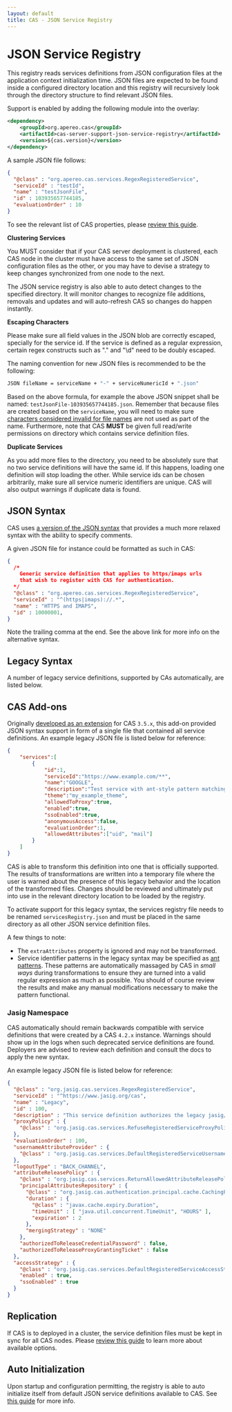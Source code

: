 ```yaml
---
layout: default
title: CAS - JSON Service Registry
---
```


# JSON Service Registry

This registry reads services definitions from JSON configuration files at the application context initialization time.
JSON files are expected to be found inside a configured directory location and this registry will recursively look through the directory structure to find relevant JSON files.

Support is enabled by adding the following module into the overlay:

```xml
<dependency>
    <groupId>org.apereo.cas</groupId>
    <artifactId>cas-server-support-json-service-registry</artifactId>
    <version>${cas.version}</version>
</dependency>
```

A sample JSON file follows:

```json
{
  "@class" : "org.apereo.cas.services.RegexRegisteredService",
  "serviceId" : "testId",
  "name" : "testJsonFile",
  "id" : 103935657744185,
  "evaluationOrder" : 10
}
```

To see the relevant list of CAS properties, please [review this guide](Configuration-Properties.html#json-service-registry).

<div class="alert alert-warning"><strong>Clustering Services</strong><p>
You MUST consider that if your CAS server deployment is clustered, each CAS node in the cluster must have
access to the same set of JSON configuration files as the other, or you may have to devise a strategy to keep
changes synchronized from one node to the next.
</p></div>

The JSON service registry is also able to auto detect changes to the specified directory. It will monitor changes to recognize
file additions, removals and updates and will auto-refresh CAS so changes do happen instantly.

<div class="alert alert-info"><strong>Escaping Characters</strong><p>
Please make sure all field values in the JSON blob are correctly escaped, specially for the service id. If the service is defined as a regular expression, certain regex constructs such as "." and "\d" need to be doubly escaped.
</p></div>

The naming convention for new JSON files is recommended to be the following:

```bash
JSON fileName = serviceName + "-" + serviceNumericId + ".json"
```

Based on the above formula, for example the above JSON snippet shall be named: `testJsonFile-103935657744185.json`. Remember that because files are created based on the `serviceName`, you will need to make sure [characters considered invalid for file names](https://en.wikipedia.org/wiki/Filename#Reserved_characters_and_words) are not used as part of the name. Furthermore, note that CAS **MUST** be given full read/write permissions on directory which contains service definition files.

<div class="alert alert-warning"><strong>Duplicate Services</strong><p>
As you add more files to the directory, you need to be absolutely sure that no two service definitions
will have the same id. If this happens, loading one definition will stop loading the other. While service ids
can be chosen arbitrarily, make sure all service numeric identifiers are unique. CAS will also output warnings
if duplicate data is found.
</p></div>

## JSON Syntax

CAS uses [a version of the JSON syntax](http://hjson.org/) that provides a much more relaxed
syntax with the ability to specify comments.

A given JSON file for instance could be formatted as such in CAS:

```json
{
  /*
    Generic service definition that applies to https/imaps urls
    that wish to register with CAS for authentication.
  */
  "@class" : "org.apereo.cas.services.RegexRegisteredService",
  "serviceId" : "^(https|imaps)://.*",
  "name" : "HTTPS and IMAPS",
  "id" : 10000001,
}
```

Note the trailing comma at the end. See the above link for more info on the alternative syntax.

## Legacy Syntax

A number of legacy service definitions, supported by CAs automatically, are listed below.

## CAS Add-ons

Originally [developed as an extension](https://github.com/Unicon/cas-addons/wiki/Configuring-JSON-Service-Registry) for CAS `3.5.x`, this add-on provided JSON syntax support in form of a single file that contained all service definitions. An example legacy JSON file is listed below for reference:

```json
{
    "services":[
        {
            "id":1,
            "serviceId":"https://www.example.com/**",
            "name":"GOOGLE",
            "description":"Test service with ant-style pattern matching",
            "theme":"my_example_theme",
            "allowedToProxy":true,
            "enabled":true,
            "ssoEnabled":true,
            "anonymousAccess":false,
            "evaluationOrder":1,
            "allowedAttributes":["uid", "mail"]
        }
    ]
}
```

CAS is able to transform this definition into one that is officially supported. The results of transformations are written into a temporary file where the user is warned about the presence of this legacy behavior and the location of the transformed files. Changes should be reviewed and ultimately put into use in the relevant directory location to be loaded by the registry.

To activate support for this legacy syntax, the services registry file needs to be renamed `servicesRegistry.json` and must be placed in the same directory 
as all other JSON service definition files.

A few things to note:

- The `extraAttributes` property is ignored and may not be transformed.
- Service identifier patterns in the legacy syntax may be specified as [ant patterns](https://docs.spring.io/spring-framework/docs/current/javadoc-api/org/springframework/util/AntPathMatcher.html). These patterns are automatically massaged by CAS in *small ways* during transformations to ensure they are turned into a valid regular expression as much as possible. You should of course review the results and make any manual modifications necessary to make the pattern functional.

### Jasig Namespace

CAS automatically should remain backwards compatible with service definitions
that were created by a CAS `4.2.x` instance. Warnings should show up in the logs
when such deprecated service definitions are found. Deployers are advised to review each definition
and consult the docs to apply the new syntax.

An example legacy JSON file is listed below for reference:

```json
{
  "@class" : "org.jasig.cas.services.RegexRegisteredService",
  "serviceId" : "^https://www.jasig.org/cas",
  "name" : "Legacy",
  "id" : 100,
  "description" : "This service definition authorizes the legacy jasig/cas URL. It is solely here to demonstrate service backwards-compatibility",
  "proxyPolicy" : {
    "@class" : "org.jasig.cas.services.RefuseRegisteredServiceProxyPolicy"
  },
  "evaluationOrder" : 100,
  "usernameAttributeProvider" : {
    "@class" : "org.jasig.cas.services.DefaultRegisteredServiceUsernameProvider"
  },
  "logoutType" : "BACK_CHANNEL",
  "attributeReleasePolicy" : {
    "@class" : "org.jasig.cas.services.ReturnAllowedAttributeReleasePolicy",
    "principalAttributesRepository" : {
      "@class" : "org.jasig.cas.authentication.principal.cache.CachingPrincipalAttributesRepository",
      "duration" : {
        "@class" : "javax.cache.expiry.Duration",
        "timeUnit" : [ "java.util.concurrent.TimeUnit", "HOURS" ],
        "expiration" : 2
      },
      "mergingStrategy" : "NONE"
    },
    "authorizedToReleaseCredentialPassword" : false,
    "authorizedToReleaseProxyGrantingTicket" : false
  },
  "accessStrategy" : {
    "@class" : "org.jasig.cas.services.DefaultRegisteredServiceAccessStrategy",
    "enabled" : true,
    "ssoEnabled" : true
  }
}
```

## Replication

If CAS is to deployed in a cluster, the service definition files must be kept in sync for all CAS nodes. Please [review this guide](Configuring-Service-Replication.html) to learn more about available options.

## Auto Initialization

Upon startup and configuration permitting, the registry is able to auto initialize itself from default JSON service definitions available to CAS. See [this guide](AutoInitialization-Service-Management.html) for more info.
